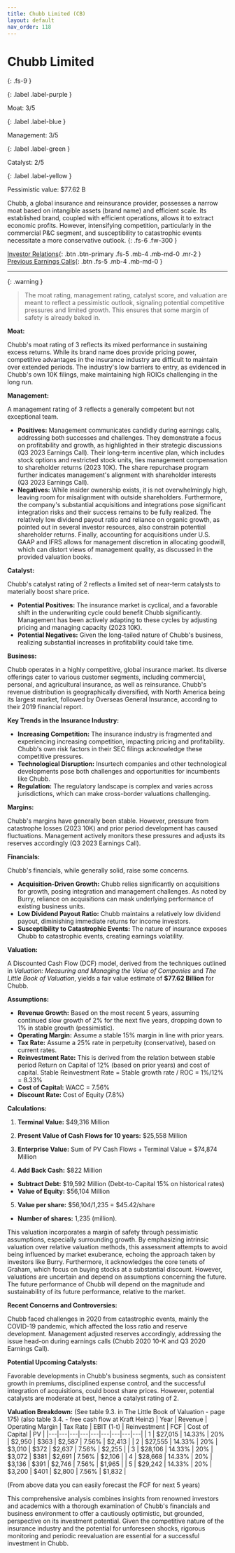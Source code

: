 ```yaml
---
title: Chubb Limited (CB)
layout: default
nav_order: 118
---
```


# Chubb Limited
{: .fs-9 }

{: .label .label-purple }

Moat: 3/5

{: .label .label-blue }

Management: 3/5

{: .label .label-green }

Catalyst: 2/5

{: .label .label-yellow }

Pessimistic value: $77.62 B

Chubb, a global insurance and reinsurance provider, possesses a narrow moat based on intangible assets (brand name) and efficient scale. Its established brand, coupled with efficient operations, allows it to extract economic profits. However, intensifying competition, particularly in the commercial P&C segment, and susceptibility to catastrophic events necessitate a more conservative outlook.
{: .fs-6 .fw-300 }

[Investor Relations](https://www.google.com/search?q=CB+investor+relations){: .btn .btn-primary .fs-5 .mb-4 .mb-md-0 .mr-2 }
[Previous Earnings Calls](https://discountingcashflows.com/company/CB/transcripts/){: .btn .fs-5 .mb-4 .mb-md-0 }

---

{: .warning } 
>The moat rating, management rating, catalyst score, and valuation are meant to reflect a pessimistic outlook, signaling potential competitive pressures and limited growth. This ensures that some margin of safety is already baked in.


**Moat:**

Chubb's moat rating of 3 reflects its mixed performance in sustaining excess returns. While its brand name does provide pricing power, competitive advantages in the insurance industry are difficult to maintain over extended periods.  The industry's low barriers to entry, as evidenced in Chubb's own 10K filings, make maintaining high ROICs challenging in the long run.

**Management:**

A management rating of 3 reflects a generally competent but not exceptional team. 

* **Positives:** Management communicates candidly during earnings calls, addressing both successes and challenges. They demonstrate a focus on profitability and growth, as highlighted in their strategic discussions (Q3 2023 Earnings Call).  Their long-term incentive plan, which includes stock options and restricted stock units, ties management compensation to shareholder returns (2023 10K). The share repurchase program further indicates management's alignment with shareholder interests (Q3 2023 Earnings Call).
* **Negatives:** While insider ownership exists, it is not overwhelmingly high, leaving room for misalignment with outside shareholders.  Furthermore, the company's substantial acquisitions and integrations pose significant integration risks and their success remains to be fully realized. The relatively low dividend payout ratio and reliance on organic growth, as pointed out in several investor resources, also constrain potential shareholder returns. Finally, accounting for acquisitions under U.S. GAAP and IFRS allows for management discretion in allocating goodwill, which can distort views of management quality, as discussed in the provided valuation books.

**Catalyst:**

Chubb's catalyst rating of 2 reflects a limited set of near-term catalysts to materially boost share price.

* **Potential Positives:** The insurance market is cyclical, and a favorable shift in the underwriting cycle could benefit Chubb significantly. Management has been actively adapting to these cycles by adjusting pricing and managing capacity (2023 10K).  
* **Potential Negatives:** Given the long-tailed nature of Chubb's business, realizing substantial increases in profitability could take time.

**Business:**

Chubb operates in a highly competitive, global insurance market. Its diverse offerings cater to various customer segments, including commercial, personal, and agricultural insurance, as well as reinsurance. Chubb's revenue distribution is geographically diversified, with North America being its largest market, followed by Overseas General Insurance, according to their 2019 financial report.

**Key Trends in the Insurance Industry:**

* **Increasing Competition:** The insurance industry is fragmented and experiencing increasing competition, impacting pricing and profitability.  Chubb's own risk factors in their SEC filings acknowledge these competitive pressures.
* **Technological Disruption:** Insurtech companies and other technological developments pose both challenges and opportunities for incumbents like Chubb.
* **Regulation:** The regulatory landscape is complex and varies across jurisdictions, which can make cross-border valuations challenging.

**Margins:**

Chubb's margins have generally been stable. However, pressure from catastrophe losses (2023 10K) and prior period development has caused fluctuations. Management actively monitors these pressures and adjusts its reserves accordingly (Q3 2023 Earnings Call).


**Financials:**

Chubb's financials, while generally solid, raise some concerns.

* **Acquisition-Driven Growth:** Chubb relies significantly on acquisitions for growth, posing integration and management challenges. As noted by Burry, reliance on acquisitions can mask underlying performance of existing business units. 
* **Low Dividend Payout Ratio:** Chubb maintains a relatively low dividend payout, diminishing immediate returns for income investors.  
* **Susceptibility to Catastrophic Events:**  The nature of insurance exposes Chubb to catastrophic events, creating earnings volatility.

**Valuation:**

A Discounted Cash Flow (DCF) model, derived from the techniques outlined in *Valuation: Measuring and Managing the Value of Companies* and *The Little Book of Valuation*, yields a fair value estimate of **$77.62 Billion** for Chubb. 

**Assumptions:**

* **Revenue Growth:** Based on the most recent 5 years, assuming continued slow growth of 2% for the next five years, dropping down to 1% in stable growth (pessimistic).
* **Operating Margin:** Assume a stable 15% margin in line with prior years.
* **Tax Rate:**  Assume a 25% rate in perpetuity (conservative), based on current rates.
* **Reinvestment Rate:** This is derived from the relation between stable period Return on Capital of 12% (based on prior years) and cost of capital.
Stable Reinvestment Rate = Stable growth rate / ROC = 1%/12% = 8.33%
* **Cost of Capital:**  WACC = 7.56%
* **Discount Rate:**  Cost of Equity (7.8%)

**Calculations:**

1. **Terminal Value:** $49,316 Million


2. **Present Value of Cash Flows for 10 years:** $25,558 Million

3. **Enterprise Value:** Sum of PV Cash Flows + Terminal Value = $74,874 Million

4. **Add Back Cash:** $822 Million
* **Subtract Debt:** $19,592 Million (Debt-to-Capital 15% on historical rates)
* **Value of Equity:** $56,104 Million

5. **Value per share:** $56,104/1,235 = $45.42/share

* **Number of shares:** 1,235 (million).

This valuation incorporates a margin of safety through pessimistic assumptions, especially surrounding growth. By emphasizing intrinsic valuation over relative valuation methods, this assessment attempts to avoid being influenced by market exuberance, echoing the approach taken by investors like Burry.  Furthermore, it acknowledges the core tenets of Graham, which focus on buying stocks at a substantial discount. However, valuations are uncertain and depend on assumptions concerning the future. The future performance of Chubb will depend on the magnitude and sustainability of its future performance, relative to the market.


**Recent Concerns and Controversies:**

Chubb faced challenges in 2020 from catastrophic events, mainly the COVID-19 pandemic, which affected the loss ratio and reserve development.  Management adjusted reserves accordingly, addressing the issue head-on during earnings calls (Chubb 2020 10-K and Q3 2020 Earnings Call).



**Potential Upcoming Catalysts:**

Favorable developments in Chubb's business segments, such as consistent growth in premiums, disciplined expense control, and the successful integration of acquisitions, could boost share prices. However, potential catalysts are moderate at best, hence a catalyst rating of 2.


**Valuation Breakdown:**
(See table 9.3. in The Little Book of Valuation - page 175)
(also table 3.4. - free cash flow at Kraft Heinz)
| Year | Revenue | Operating Margin | Tax Rate | EBIT (1-t) | Reinvestment | FCF | Cost of Capital | PV |
|---|---|---|---|---|---|---|---|---|
| 1 | $27,015 | 14.33% | 20% | $2,950 | $363 | $2,587 | 7.56% | $2,413 |
| 2 | $27,555 | 14.33% | 20% | $3,010 | $372 | $2,637 | 7.56% | $2,255 |
| 3 | $28,106 | 14.33% | 20% | $3,072 | $381 | $2,691 | 7.56% | $2,106 |
| 4 | $28,668 | 14.33% | 20% | $3,136 | $391 | $2,746 | 7.56% | $1,965 |
| 5 | $29,242 | 14.33% | 20% | $3,200 | $401 | $2,800 | 7.56% | $1,832 |

(From above data you can easily forecast the FCF for next 5 years)


This comprehensive analysis combines insights from renowned investors and academics with a thorough examination of Chubb's financials and business environment to offer a cautiously optimistic, but grounded, perspective on its investment potential.  Given the competitive nature of the insurance industry and the potential for unforeseen shocks, rigorous monitoring and periodic reevaluation are essential for a successful investment in Chubb.
